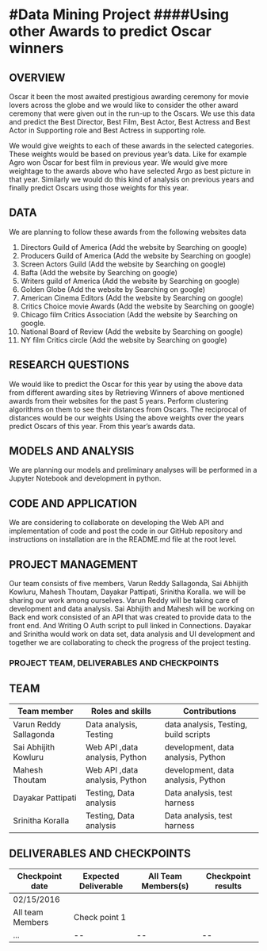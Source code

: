 #Data Mining Project
####Using other Awards to predict Oscar winners
============================================================

## OVERVIEW
Oscar it been the most awaited prestigious awarding ceremony for movie lovers across the globe and we would like to consider the other award ceremony that were given out in the run-up to the Oscars. We use this data and predict the Best Director, Best Film, Best Actor, Best Actress and Best Actor in Supporting role and Best Actress in supporting role. 

We would give weights to each of these awards in the selected categories. These weights would be based on previous year’s data. Like for example Agro won Oscar for best film in previous year. We would give more weightage to the awards above who have selected Argo as best picture in that year. Similarly we would do this kind of analysis on previous years and finally predict Oscars using those weights for this year.


## DATA
We are planning to follow these awards from the following websites data 

1. Directors Guild of America (Add the website by Searching on google)
2. Producers Guild of America (Add the website by Searching on google)
3. Screen Actors Guild (Add the website by Searching on google)
4. Bafta (Add the website by Searching on google)
5. Writers guild of America (Add the website by Searching on google)
6. Golden Globe (Add the website by Searching on google)
7. American Cinema Editors (Add the website by Searching on google)
8. Critics Choice movie Awards (Add the website by Searching on google)
9. Chicago film Critics Association (Add the website by Searching on google.
10. National Board of Review (Add the website by Searching on google)
11. NY film Critics circle (Add the website by Searching on google)


## RESEARCH QUESTIONS
We would like to predict the Oscar for this year by using the above data from different awarding sites by Retrieving Winners of above mentioned awards from their websites for the past 5 years.
 Perform clustering algorithms on them to see their distances from Oscars. The reciprocal of distances would be our weights
 Using the above weights over the years predict Oscars of this year. From this year’s awards data.

## MODELS AND ANALYSIS
We are planning our models and preliminary analyses will be performed in a Jupyter Notebook and development in python.


## CODE AND APPLICATION
We are considering to collaborate on developing the Web API and implementation of code and post the code in our GitHub repository and instructions on installation are in the README.md file at the root level.


## PROJECT MANAGEMENT
Our team consists of five members, Varun Reddy Sallagonda, Sai Abhijith Kowluru, Mahesh Thoutam, Dayakar Pattipati, Srinitha Koralla. we will be sharing our work among ourselves. Varun Reddy will be taking care of development and data analysis. Sai Abhijith and Mahesh will be working on Back end work consisted of an API that was created to provide data to the front end. And Writing O Auth script to pull linked in Connections. Dayakar and Srinitha would work on data set, data analysis and UI development and together we are collaborating to check the progress of the project testing. 

### PROJECT TEAM, DELIVERABLES AND CHECKPOINTS

## TEAM

| Team member | Roles and skills | Contributions |
|-------------|-------------------------|---------------------------------------------|
| Varun Reddy Sallagonda | Data analysis, Testing | data analysis, Testing, build scripts |
| Sai Abhijith Kowluru  | Web API ,data analysis, Python | development, data analysis, Python | 
| Mahesh Thoutam | Web API ,data analysis, Python | development, data analysis, Python |
| Dayakar Pattipati| Testing, Data analysis | Data analysis, test harness |
| Srinitha Koralla| Testing, Data analysis  | Data analysis, test harness |

## DELIVERABLES AND CHECKPOINTS


| Checkpoint date | Expected Deliverable                                                          | All Team Members(s) | Checkpoint results                                                                                                                  |
|-----------------|-------------------------------------------------------------------------------|----------------------------|-------------------------------------------------------------------------------------------------------------------------------------|
|02/15/2016 |  | |
| All team Members | Check point 1|
|     ...          | -- | --                    |  -- |

